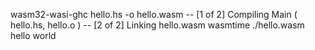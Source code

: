wasm32-wasi-ghc hello.hs -o hello.wasm
-- [1 of 2] Compiling Main             ( hello.hs, hello.o )
-- [2 of 2] Linking hello.wasm
wasmtime ./hello.wasm
hello world